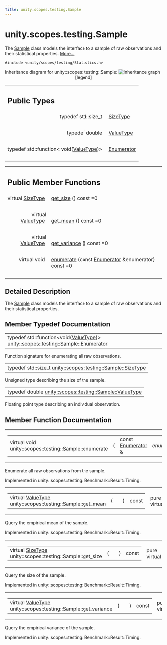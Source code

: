 ```yaml
---
Title: unity.scopes.testing.Sample
---
```


# unity.scopes.testing.Sample

<p>The <a class="el" href="index.html" title="The Sample class models the interface to a sample of raw observations and their statistical propertie...">Sample</a> class models the interface to a sample of raw observations and their statistical properties.  
<a href="#details">More...</a></p>
<p><code>#include &lt;unity/scopes/testing/Statistics.h&gt;</code></p>
Inheritance diagram for unity::scopes::testing::Sample:
<img src="https://developer.ubuntu.com/static/devportal_uploaded/feac90fb-6b37-45a0-b04c-355b1cb082f8-../unity.scopes.testing.Sample/classunity_1_1scopes_1_1testing_1_1_sample__inherit__graph.png" border="0" usemap="#unity_1_1scopes_1_1testing_1_1_sample_inherit__map" alt="Inheritance graph"/>
<map name="unity_1_1scopes_1_1testing_1_1_sample_inherit__map" id="unity_1_1scopes_1_1testing_1_1_sample_inherit__map">
<area shape="rect" id="node2" href="https://developer.ubuntu.com../structunity_1_1scopes_1_1testing_1_1_benchmark_1_1_result_1_1_timing.html" title="unity::scopes::testing\l::Benchmark::Result::Timing" alt="" coords="5,95,204,136"/></map>
<center><span class="legend">[legend]</span></center>
<table class="memberdecls">
<tr class="heading"><td colspan="2"><h2 class="groupheader">
Public Types</h2></td></tr>
<tr class="memitem:a45542150c14b4486c58cb14cca3072e9"><td class="memItemLeft" align="right" valign="top">typedef std::size_t&#160;</td><td class="memItemRight" valign="bottom"><a class="el" href="#a45542150c14b4486c58cb14cca3072e9">SizeType</a></td></tr>
<tr class="separator:a45542150c14b4486c58cb14cca3072e9"><td class="memSeparator" colspan="2">&#160;</td></tr>
<tr class="memitem:a9e02cfa261b23b40c9da59cda6ab0dc8"><td class="memItemLeft" align="right" valign="top">typedef double&#160;</td><td class="memItemRight" valign="bottom"><a class="el" href="#a9e02cfa261b23b40c9da59cda6ab0dc8">ValueType</a></td></tr>
<tr class="separator:a9e02cfa261b23b40c9da59cda6ab0dc8"><td class="memSeparator" colspan="2">&#160;</td></tr>
<tr class="memitem:a4d588f4837a81c163ebd653d88648144"><td class="memItemLeft" align="right" valign="top">typedef std::function&lt; void(<a class="el" href="#a9e02cfa261b23b40c9da59cda6ab0dc8">ValueType</a>)&gt;&#160;</td><td class="memItemRight" valign="bottom"><a class="el" href="#a4d588f4837a81c163ebd653d88648144">Enumerator</a></td></tr>
<tr class="separator:a4d588f4837a81c163ebd653d88648144"><td class="memSeparator" colspan="2">&#160;</td></tr>
</table><table class="memberdecls">
<tr class="heading"><td colspan="2"><h2 class="groupheader">
Public Member Functions</h2></td></tr>
<tr class="memitem:ab37cab3e43f1a8cbc9955ab6ec5e7e40"><td class="memItemLeft" align="right" valign="top">virtual <a class="el" href="#a45542150c14b4486c58cb14cca3072e9">SizeType</a>&#160;</td><td class="memItemRight" valign="bottom"><a class="el" href="#ab37cab3e43f1a8cbc9955ab6ec5e7e40">get_size</a> () const =0</td></tr>
<tr class="separator:ab37cab3e43f1a8cbc9955ab6ec5e7e40"><td class="memSeparator" colspan="2">&#160;</td></tr>
<tr class="memitem:aa4e03bd0ca10b2172954b50a3c544667"><td class="memItemLeft" align="right" valign="top">virtual <a class="el" href="#a9e02cfa261b23b40c9da59cda6ab0dc8">ValueType</a>&#160;</td><td class="memItemRight" valign="bottom"><a class="el" href="#aa4e03bd0ca10b2172954b50a3c544667">get_mean</a> () const =0</td></tr>
<tr class="separator:aa4e03bd0ca10b2172954b50a3c544667"><td class="memSeparator" colspan="2">&#160;</td></tr>
<tr class="memitem:a646d6b0dca1081f812958c86ce7e8d01"><td class="memItemLeft" align="right" valign="top">virtual <a class="el" href="#a9e02cfa261b23b40c9da59cda6ab0dc8">ValueType</a>&#160;</td><td class="memItemRight" valign="bottom"><a class="el" href="#a646d6b0dca1081f812958c86ce7e8d01">get_variance</a> () const =0</td></tr>
<tr class="separator:a646d6b0dca1081f812958c86ce7e8d01"><td class="memSeparator" colspan="2">&#160;</td></tr>
<tr class="memitem:a051bdf96e55f8da92bb3829bbf650cf4"><td class="memItemLeft" align="right" valign="top">virtual void&#160;</td><td class="memItemRight" valign="bottom"><a class="el" href="#a051bdf96e55f8da92bb3829bbf650cf4">enumerate</a> (const <a class="el" href="#a4d588f4837a81c163ebd653d88648144">Enumerator</a> &amp;enumerator) const =0</td></tr>
<tr class="separator:a051bdf96e55f8da92bb3829bbf650cf4"><td class="memSeparator" colspan="2">&#160;</td></tr>
</table>
<a name="details" id="details"></a><h2 class="groupheader">Detailed Description</h2>
<p>The <a class="el" href="index.html" title="The Sample class models the interface to a sample of raw observations and their statistical propertie...">Sample</a> class models the interface to a sample of raw observations and their statistical properties. </p>
<h2 class="groupheader">Member Typedef Documentation</h2>
<table class="memname">
<tr>
<td class="memname">typedef std::function&lt;void(<a class="el" href="#a9e02cfa261b23b40c9da59cda6ab0dc8">ValueType</a>)&gt; <a class="el" href="#a4d588f4837a81c163ebd653d88648144">unity::scopes::testing::Sample::Enumerator</a></td>
</tr>
</table>
<p>Function signature for enumerating all raw observations. </p>
<table class="memname">
<tr>
<td class="memname">typedef std::size_t <a class="el" href="#a45542150c14b4486c58cb14cca3072e9">unity::scopes::testing::Sample::SizeType</a></td>
</tr>
</table>
<p>Unsigned type describing the size of the sample. </p>
<table class="memname">
<tr>
<td class="memname">typedef double <a class="el" href="#a9e02cfa261b23b40c9da59cda6ab0dc8">unity::scopes::testing::Sample::ValueType</a></td>
</tr>
</table>
<p>Floating point type describing an individual observation. </p>
<h2 class="groupheader">Member Function Documentation</h2>
<table class="mlabels">
<tr>
<td class="mlabels-left">
<table class="memname">
<tr>
<td class="memname">virtual void unity::scopes::testing::Sample::enumerate </td>
<td>(</td>
<td class="paramtype">const <a class="el" href="#a4d588f4837a81c163ebd653d88648144">Enumerator</a> &amp;&#160;</td>
<td class="paramname"><em>enumerator</em></td><td>)</td>
<td> const</td>
</tr>
</table>
</td>
<td class="mlabels-right">
<span class="mlabels"><span class="mlabel">pure virtual</span></span>  </td>
</tr>
</table>
<p>Enumerate all raw observations from the sample. </p>
<p>Implemented in unity::scopes::testing::Benchmark::Result::Timing.</p>
<table class="mlabels">
<tr>
<td class="mlabels-left">
<table class="memname">
<tr>
<td class="memname">virtual <a class="el" href="#a9e02cfa261b23b40c9da59cda6ab0dc8">ValueType</a> unity::scopes::testing::Sample::get_mean </td>
<td>(</td>
<td class="paramname"></td><td>)</td>
<td> const</td>
</tr>
</table>
</td>
<td class="mlabels-right">
<span class="mlabels"><span class="mlabel">pure virtual</span></span>  </td>
</tr>
</table>
<p>Query the empirical mean of the sample. </p>
<p>Implemented in unity::scopes::testing::Benchmark::Result::Timing.</p>
<table class="mlabels">
<tr>
<td class="mlabels-left">
<table class="memname">
<tr>
<td class="memname">virtual <a class="el" href="#a45542150c14b4486c58cb14cca3072e9">SizeType</a> unity::scopes::testing::Sample::get_size </td>
<td>(</td>
<td class="paramname"></td><td>)</td>
<td> const</td>
</tr>
</table>
</td>
<td class="mlabels-right">
<span class="mlabels"><span class="mlabel">pure virtual</span></span>  </td>
</tr>
</table>
<p>Query the size of the sample. </p>
<p>Implemented in unity::scopes::testing::Benchmark::Result::Timing.</p>
<table class="mlabels">
<tr>
<td class="mlabels-left">
<table class="memname">
<tr>
<td class="memname">virtual <a class="el" href="#a9e02cfa261b23b40c9da59cda6ab0dc8">ValueType</a> unity::scopes::testing::Sample::get_variance </td>
<td>(</td>
<td class="paramname"></td><td>)</td>
<td> const</td>
</tr>
</table>
</td>
<td class="mlabels-right">
<span class="mlabels"><span class="mlabel">pure virtual</span></span>  </td>
</tr>
</table>
<p>Query the empirical variance of the sample. </p>
<p>Implemented in unity::scopes::testing::Benchmark::Result::Timing.</p>
